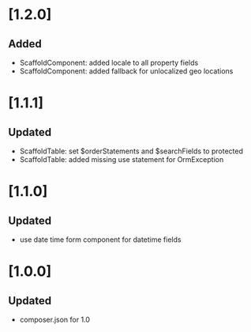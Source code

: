 # [1.2.0]
## Added
- ScaffoldComponent: added locale to all property fields
- ScaffoldComponent: added fallback for unlocalized geo locations 

# [1.1.1]
## Updated
- ScaffoldTable: set $orderStatements and $searchFields to protected
- ScaffoldTable: added missing use statement for OrmException

# [1.1.0]
## Updated
- use date time form component for datetime fields

# [1.0.0]
## Updated
- composer.json for 1.0
